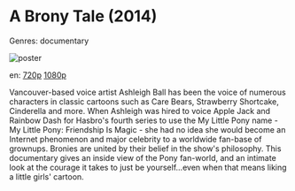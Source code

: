 # A Brony Tale (2014)

Genres: documentary

![poster](http://image.tmdb.org/t/p/w500/ueKw9EKd2BULq2mOEMPeB87e36u.jpg)

en:
  [720p](magnet:?xt=urn:btih:e5a268f9747e29049e7b4be05d880d227cf606d9&dn=A+Brony+Tale+%282014%29+720p+BrRip+x264+-+YIFY&tr=udp%3A%2F%2Ftracker.openbittorrent.com%3A80%2Fannounce&tr=udp%3A%2F%2Fglotorrents.pw%3A6969%2Fannounce&tr=udp%3A%2F%2Ftracker.openbittorrent.com%3A80%2Fannounce&tr=udp%3A%2F%2Ftracker.opentrackr.org%3A1337%2Fannounce&tr=udp%3A%2F%2Fzer0day.to%3A1337%2Fannounce&tr=udp%3A%2F%2Ftracker.coppersurfer.tk%3A6969%2Fannounce)
  [1080p](magnet:?xt=urn:btih:86620AAD0C054412B9B6B455148B8D1563B3E963&tr=udp://glotorrents.pw:6969/announce&tr=udp://tracker.opentrackr.org:1337/announce&tr=udp://torrent.gresille.org:80/announce&tr=udp://tracker.openbittorrent.com:80&tr=udp://tracker.coppersurfer.tk:6969&tr=udp://tracker.leechers-paradise.org:6969&tr=udp://p4p.arenabg.ch:1337&tr=udp://tracker.internetwarriors.net:1337)
  


Vancouver-based voice artist Ashleigh Ball has been the voice of numerous characters in classic cartoons such as Care Bears, Strawberry Shortcake, Cinderella and more. When Ashleigh was hired to voice Apple Jack and Rainbow Dash for Hasbro's fourth series to use the My Little Pony name - My Little Pony: Friendship Is Magic - she had no idea she would become an Internet phenomenon and major celebrity to a worldwide fan-base of grownups. Bronies are united by their belief in the show's philosophy. This documentary gives an inside view of the Pony fan-world, and an intimate look at the courage it takes to just be yourself...even when that means liking a little girls' cartoon.